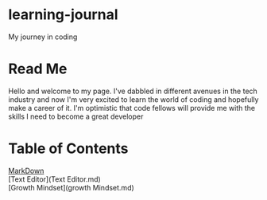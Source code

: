 # learning-journal
My journey in coding

# Read Me  
Hello and welcome to my page. I've dabbled in different avenues in the tech industry and now I'm very excited to learn the world of coding and hopefully make a career of it. I'm optimistic that code fellows will provide me with the skills I need to become a great developer 

# Table of Contents

[MarkDown](markdown.md)  
[Text Editor](Text Editor.md)    
[Growth Mindset](growth Mindset.md)  






